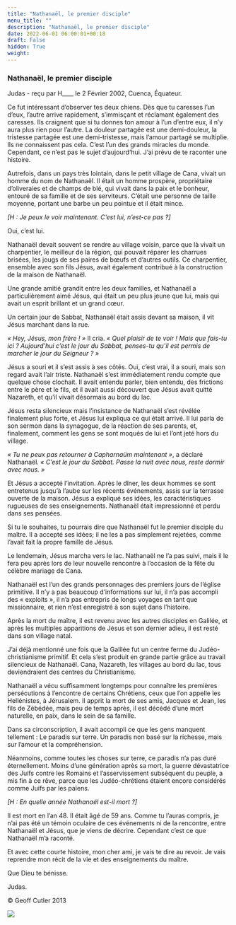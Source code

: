 ```yaml
---
title: "Nathanaël, le premier disciple"
menu_title: ""
description: "Nathanaël, le premier disciple"
date: 2022-06-01 06:00:01+00:18
draft: False
hidden: True
weight:
---
```

### Nathanaël, le premier disciple

Judas - reçu par H____ le 2 Février 2002, Cuenca, Équateur.

Ce fut intéressant d’observer tes deux chiens. Dès que tu caresses l’un d’eux, l’autre arrive rapidement, s’immisçant et réclamant également des caresses. Ils craignent que si tu donnes ton amour à l’un d’entre eux, il n’y aura plus rien pour l’autre. La douleur partagée est une demi-douleur, la tristesse partagée est une demi-tristesse, mais l’amour partagé se multiplie. Ils ne connaissent pas cela. C’est l’un des grands miracles du monde. Cependant, ce n’est pas le sujet d’aujourd’hui. J’ai prévu de te raconter une histoire.

Autrefois, dans un pays très lointain, dans le petit village de Cana, vivait un homme du nom de Nathanaël. Il était un homme prospère, propriétaire d’oliveraies et de champs de blé, qui vivait dans la paix et le bonheur, entouré de sa famille et de ses serviteurs. C’était  une personne de taille moyenne, portant une barbe un peu pointue et il était mince.

*[H : Je peux le voir maintenant. C’est lui, n’est-ce pas ?]*

Oui, c’est lui.

Nathanaël devait souvent se rendre au village voisin, parce que là vivait un charpentier, le meilleur de la région, qui pouvait réparer les charrues brisées, les jougs de ses paires de bœufs et d’autres outils. Ce charpentier, ensemble avec son fils Jésus, avait également contribué à la construction de la maison de Nathanaël.

Une grande amitié grandit entre les deux familles, et Nathanaël a particulièrement aimé Jésus, qui était un peu plus jeune que lui, mais qui avait un esprit brillant et un grand cœur.

Un certain jour de Sabbat, Nathanaël était assis devant sa maison, il vit Jésus marchant dans la rue.

*« Hey, Jésus, mon frère ! »* Il cria. *« Quel plaisir de te voir ! Mais que fais-tu ici ? Aujourd’hui c’est le jour du Sabbat, penses-tu qu’il est permis de marcher le jour du Seigneur ? »*

Jésus a souri et il s’est assis à ses côtés. Oui, c’est vrai, il a souri, mais son regard avait l’air triste. Nathanaël s’est immédiatement rendu compte que quelque chose clochait. Il avait entendu parler, bien entendu, des frictions entre le père et le fils, et il avait aussi découvert que Jésus avait quitté Nazareth, et qu’il vivait désormais au bord du lac.

Jésus resta silencieux mais l’insistance de Nathanaël s’est révélée finalement plus forte, et Jésus lui expliqua ce qui était arrivé. Il lui parla de son sermon dans la synagogue, de la réaction de ses parents, et, finalement,  comment les gens se sont moqués de lui et l’ont jeté hors du village.

*« Tu ne peux pas retourner à Capharnaüm maintenant »*, a déclaré Nathanaël. *« C’est le jour du Sabbat. Passe la nuit avec nous, reste dormir avec nous. »*

Et Jésus a accepté l’invitation. Après le dîner, les deux hommes se sont entretenus jusqu’à l’aube sur les récents événements, assis sur la terrasse ouverte de la maison. Jésus a expliqué ses idées, les caractéristiques rugueuses de ses enseignements. Nathanaël était impressionné et perdu dans ses pensées.

Si tu le souhaites, tu pourrais dire que Nathanaël fut le premier disciple du maître. Il a accepté ses idées; il ne les a pas simplement rejetées, comme l’avait fait la propre famille de Jésus.

Le lendemain, Jésus marcha vers le lac. Nathanaël ne l’a pas suivi, mais il le fera peu après lors de leur nouvelle rencontre à l’occasion de la fête du célèbre mariage de Cana.

Nathanaël est l’un des grands personnages des premiers jours de l’église primitive. Il n’y a pas beaucoup d’informations sur lui, il n’a pas accompli des « exploits », il n’a pas entrepris de longs voyages en tant que missionnaire, et rien n’est enregistré à son sujet dans l’histoire.

Après la mort du maître, il est revenu avec les autres disciples en Galilée, et après les multiples apparitions de Jésus et son dernier adieu, il est resté dans son village natal.

J’ai déjà mentionné une fois que la Galilée fut un centre ferme du Judéo-christianisme primitif. Et cela s’est produit en grande partie grâce au travail silencieux de Nathanaël. Cana, Nazareth, les villages au bord du lac, tous deviendraient des centres du Christianisme.

Nathanaël a vécu suffisamment longtemps pour connaître les premières persécutions à l’encontre de certains Chrétiens, ceux que l’on appelle les Hellénistes, à Jérusalem. Il apprit la mort de ses amis, Jacques et Jean, les fils de Zébédée, mais peu de temps après, il est décédé d’une mort naturelle, en paix, dans le sein de sa famille.

Dans sa circonscription, il avait accompli ce que les gens manquent tellement : Le paradis sur terre. Un paradis non basé sur la richesse, mais sur l’amour et la compréhension.

Néanmoins, comme toutes les choses sur terre, ce paradis n’a pas duré éternellement. Moins d’une génération après sa mort, la guerre dévastatrice des Juifs contre les Romains et l’asservissement subséquent du peuple, a mis fin  à ce rêve, parce que les Judéo-chrétiens étaient encore considérés comme Juifs par les païens.

*[H : En quelle année Nathanaël est-il mort ?]*

Il est mort en l’an 48. Il était âgé de 59 ans. Comme tu l’auras compris, je n’ai pas été un témoin oculaire de ces événements ni de la rencontre, entre Nathanaël et Jésus, que je viens de décrire. Cependant c’est ce que Nathanaël m’a raconté.

Et avec cette courte histoire, mon cher ami, je vais te dire au revoir. Je vais reprendre mon récit de la vie et des enseignements du maître.

Que Dieu te bénisse.

Judas.

© Geoff Cutler 2013

![](/3-fr-judas-of-kerioth-messages/fr-nathanael_small.jpg)